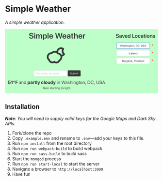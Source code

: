 # Simple Weather

*A simple weather application.*

![Quick glance at the current and upcoming weather](./screenshots/screenshot_updated.png?raw=true)

## Installation
***Note**: You will need to supply valid keys for the Google Maps and Dark Sky APIs.*

1. Fork/clone the repo
2. Copy `.example.env` and rename to `.env`—add your keys to this file.
3. Run `npm install` from the root directory
4. Run `npm run webpack-build` to build webpack
5. Run `npm run sass-build` to build sass
6. Start the `mongod` process
7. Run `npm run start-local` to start the server
8. Navigate a browser to `http://localhost:3000`
9. Have fun
